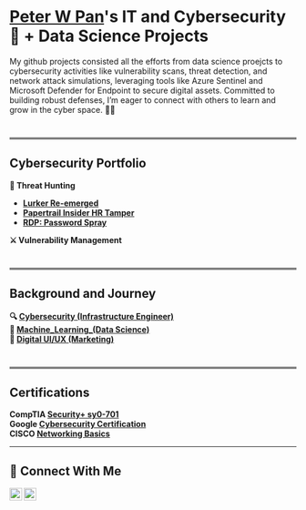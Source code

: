 # <a href="https://www.linkedin.com/in/peter-w-pan-49a961200/">Peter W Pan</a>'s IT and Cybersecurity 🔐 + Data Science Projects 

My github projects consisted all the efforts from data science proejcts to cybersecurity activities like vulnerability scans, threat detection, and network attack simulations, leveraging tools like Azure Sentinel and Microsoft Defender for Endpoint to secure digital assets. Committed to building robust defenses, I’m eager to connect with others to learn and grow in the cyber space. 🕵️‍♂️

<hr style="height: 4px; background-color: grey; border: none; margin-top: 40px;">

## Cybersecurity Portfolio  

**🎯 Threat Hunting**  
* **[Lurker Re-emerged](https://github.com/Panbear1983/Cybersecurity_Projects/blob/main/Threat_Hunting_Projects/(CTF)%20Lurker.md)**
* **[Papertrail Insider HR Tamper](https://github.com/Panbear1983/Cybersecurity_Projects/blob/main/Threat_Hunting_Projects/(CTF)%20Papertrail.md)**  
* **[RDP: Password Spray](https://github.com/Panbear1983/Cybersecurity_Projects/blob/main/Threat_Hunting_Projects/(CTF)%20RDP%20Password%20Spray.md)**  

**⚔️ Vulnerability Management**  

<hr style="height: 4px; background-color: grey; border: none; margin-top: 40px;">

## Background and Journey  
**🔍︎ [Cybersecurity (Infrastructure Engineer)](https://github.com/Panbear1983/Cybersecurity_Projects)** <br>
**🧠 [Machine_Learning_(Data Science)](https://github.com/Panbear1983/Machine_Learning_Projects)** <br>
**🎨 [Digital UI/UX (Marketing)](https://www.peterwpan.com)**

<hr style="height: 4px; background-color: grey; border: none; margin-top: 40px;">

## Certifications  
**CompTIA [Security+ sy0-701](https://www.credly.com/earner/earned/badge/af63ab88-bb91-47c8-b390-0bbba3817702)** <br>
**Google [Cybersecurity Certification](https://www.coursera.org/account/accomplishments/specialization/1MHZD401CMYA)** <br>
**CISCO [Networking Basics](https://www.credly.com/badges/b328db9e-cc05-4e6f-a7eb-d8e5bd927552)**


<hr/>

## 🤳 Connect With Me

[<img align="left" alt="Peter W Pan | LinkedIn" width="22px" src="https://cdn.jsdelivr.net/npm/simple-icons@v3/icons/linkedin.svg" />][linkedin]
[<img align="left" alt="Peter W Pan | Portfolio" width="22px" src="https://unpkg.com/feather-icons/dist/icons/feather.svg" />][portfolio]  


[linkedin]: https://www.linkedin.com/in/peter-w-pan-49a961200/
[portfolio]: https://www.peterwpan.com  


